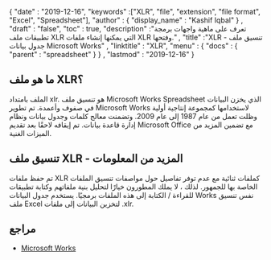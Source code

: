 {
  "date" : "2019-12-16",
  "keywords" :["XLR", "file", "extension", "file format", "Excel", "Spreadsheet"],
  "author" : {
    "display_name" : "Kashif Iqbal"
} ,
  "draft" : "false",
  "toc" : true,
  "description" :"تعرف على ماهية واجهات برمجة تطبيقات ملف XLR التي يمكنها إنشاء ملفات XLR وفتحها." ,
  "title" :"XLR - تنسيق ملف جدول بيانات Microsoft Works" ,
  "linktitle" : "XLR",
  "menu" : {
    "docs" : {
      "parent" : "spreadsheet"
}
} ,
  "lastmod" : "2019-12-16"
}

## ما هو ملف XLR؟

الملف بامتداد xlr. هو تنسيق ملف Microsoft Works Spreadsheet الذي يخزن البيانات في صفوف وأعمدة. تم تطوير Microsoft Works لاستخدامها كمجموعة إنتاجية أولية وظلت تعمل من عام 1987 إلى عام 2009. وتضمنت معالج كلمات وجدول بيانات ونظام إدارة قاعدة بيانات. تم إيقافه لاحقًا بعد تقديم Microsoft Office مع تضمين المزيد من الميزات الغنية.

## تنسيق ملف XLR - المزيد من المعلومات

تم حفظ ملفات XLR كملفات ثنائية مع عدم توفر تفاصيل حول مواصفات تنسيق الملفات الخاصة بها للجمهور. لذلك ، لا يملك المطورون خيارًا لتحليل بنية ملفاتهم وكتابة تطبيقات للقراءة / الكتابة إلى هذه الملفات برمجيًا. يستخدم جدول البيانات Works نفس تنسيق ملف Excel لتخزين البيانات إلى ملفات .xlr.

## مراجع

* [Microsoft Works](https://en.wikipedia.org/wiki/Microsoft_Works)

